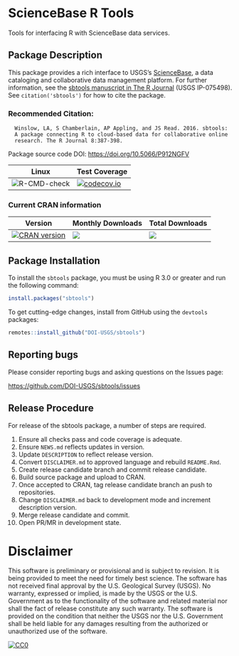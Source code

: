 
<!-- README.md is generated from README.Rmd. Please edit that file -->

# ScienceBase R Tools

Tools for interfacing R with ScienceBase data services.

## Package Description

This package provides a rich interface to USGS’s
[ScienceBase](https://www.sciencebase.gov/), a data cataloging and
collaborative data management platform. For further information, see the
[sbtools manuscript in The R
Journal](https://journal.r-project.org/archive/2016-1/winslow-chamberlain-appling-etal.pdf)
(USGS IP-075498). See `citation('sbtools')` for how to cite the package.

### Recommended Citation:

      Winslow, LA, S Chamberlain, AP Appling, and JS Read. 2016. sbtools: 
      A package connecting R to cloud-based data for collaborative online 
      research. The R Journal 8:387-398.

Package source code DOI: <https://doi.org/10.5066/P912NGFV>

| Linux                                                                               | Test Coverage                                                                                                                                        |
|-------------------------------------------------------------------------------------|------------------------------------------------------------------------------------------------------------------------------------------------------|
| ![R-CMD-check](https://github.com/doi-usgs/sbtools/workflows/R-CMD-check/badge.svg) | [![codecov.io](https://codecov.io/github/DOI-USGS/sbtools/coverage.svg?branch=master)](https://app.codecov.io/github/DOI-USGS/sbtools?branch=master) |

### Current CRAN information

| Version                                                                                                     | Monthly Downloads                                                                            | Total Downloads                                                                                          |
|-------------------------------------------------------------------------------------------------------------|----------------------------------------------------------------------------------------------|----------------------------------------------------------------------------------------------------------|
| [![CRAN version](https://www.r-pkg.org/badges/version/sbtools)](https://cran.r-project.org/package=sbtools) | [![](https://cranlogs.r-pkg.org/badges/sbtools)](https://cran.r-project.org/package=sbtools) | [![](https://cranlogs.r-pkg.org/badges/grand-total/sbtools)](https://cran.r-project.org/package=sbtools) |

## Package Installation

To install the `sbtools` package, you must be using R 3.0 or greater and
run the following command:

``` r
install.packages("sbtools")
```

To get cutting-edge changes, install from GitHub using the `devtools`
packages:

``` r
remotes::install_github("DOI-USGS/sbtools")
```

## Reporting bugs

Please consider reporting bugs and asking questions on the Issues page:

<https://github.com/DOI-USGS/sbtools/issues>

## Release Procedure

For release of the sbtools package, a number of steps are required.

1.  Ensure all checks pass and code coverage is adequate.
2.  Ensure `NEWS.md` reflects updates in version.
3.  Update `DESCRIPTION` to reflect release version.
4.  Convert `DISCLAIMER.md` to approved language and rebuild
    `README.Rmd`.
5.  Create release candidate branch and commit release candidate.
6.  Build source package and upload to CRAN.
7.  Once accepted to CRAN, tag release candidate branch an push to
    repositories.
8.  Change `DISCLAIMER.md` back to development mode and increment
    description version.
9.  Merge release candidate and commit.
10. Open PR/MR in development state.

# Disclaimer

This software is preliminary or provisional and is subject to revision.
It is being provided to meet the need for timely best science. The
software has not received final approval by the U.S. Geological Survey
(USGS). No warranty, expressed or implied, is made by the USGS or the
U.S. Government as to the functionality of the software and related
material nor shall the fact of release constitute any such warranty. The
software is provided on the condition that neither the USGS nor the U.S.
Government shall be held liable for any damages resulting from the
authorized or unauthorized use of the software.

[![CC0](https://i.creativecommons.org/p/zero/1.0/88x31.png)](https://creativecommons.org/publicdomain/zero/1.0/)

